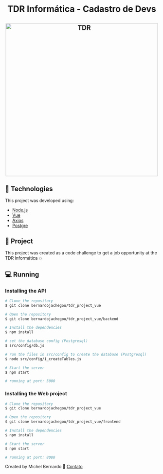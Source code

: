<h1 align="center">
    TDR Informática - Cadastro de Devs
</h1>

<h2 align="center">
    <img alt="TDR" title="TDR" src="https://imgur.com/T95XqQ6.png" height="500px"/>
</h2>

## :iphone:   Technologies

This project was developed using:

- [Node.js](https://nodejs.org/en/)
- [Vue](https://vuejs.org/)
- [Axios](https://github.com/axios/axios)
- [Postgre](https://www.postgresql.org/)


## :book: Project

This project was created as a code challenge to get a job opportunity at the TDR Informática 💥

## :computer: Running

### Installing the API 

```bash
# Clone the repository
$ git clone bernardojachegou/tdr_project_vue

# Open the repository
$ git clone bernardojachegou/tdr_project_vue/backend

# Install the dependencies
$ npm install

# set the database config (Postgresql)
$ src/config/db.js

# run the files in src/config to create the database (Postgresql)
$ node src/config/1_createTables.js

# Start the server
$ npm start

# running at port: 5000
```

### Installing the Web project

```bash
# Clone the repository
$ git clone bernardojachegou/tdr_project_vue

# Open the repository
$ git clone bernardojachegou/tdr_project_vue/frontend

# Install the dependencies
$ npm install

# Start the server
$ npm start

# running at port: 8080
```


Created by Michel Bernardo :wave: [Contato](https://www.linkedin.com/in/bernardojachegou/)
